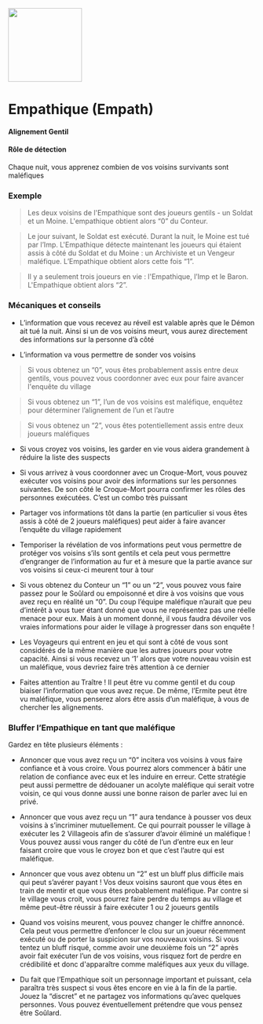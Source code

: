 <img src="https://github.com/brain-academy/wiki/blob/master/public/img/blood-on-the-clocktower/roles/empath.png?raw=true" height="150"> 

# Empathique (Empath)

#### Alignement Gentil
#### Rôle de détection

Chaque nuit, vous apprenez combien de vos voisins survivants sont maléfiques
 
### Exemple
> Les deux voisins de l'Empathique sont des joueurs gentils - un Soldat et un Moine. L'empathique obtient alors “0” du Conteur.

> Le jour suivant, le Soldat est exécuté. Durant la nuit, le Moine est tué par l’Imp. L'Empathique détecte maintenant les joueurs qui étaient assis à côté du Soldat et du Moine : un Archiviste et un Vengeur maléfique. L’Empathique obtient  alors cette fois “1”.

> Il y a seulement trois joueurs en vie : l'Empathique, l’Imp et le Baron. L'Empathique obtient alors “2”.
 
### Mécaniques et conseils

- L’information que vous recevez au réveil est valable après que le Démon ait tué la nuit. Ainsi si un de vos voisins meurt, vous aurez directement des informations sur la personne d’à côté

- L’information va vous permettre de sonder vos voisins 
> Si vous obtenez un “0”, vous êtes probablement assis entre deux gentils, vous pouvez vous coordonner avec eux pour faire avancer l'enquête du village

> Si vous obtenez un “1”, l’un de vos voisins est maléfique, enquêtez pour déterminer l’alignement de l’un et l’autre

> Si vous obtenez un “2”, vous êtes potentiellement assis entre deux joueurs maléfiques

- Si vous croyez vos voisins, les garder en vie vous aidera grandement à réduire la liste des suspects

- Si vous arrivez à vous coordonner avec un Croque-Mort, vous pouvez exécuter vos voisins pour avoir des informations sur les personnes suivantes. De son côté le Croque-Mort pourra confirmer les rôles des personnes exécutées. C’est un combo très puissant

- Partager vos informations tôt dans la partie (en particulier si vous êtes assis à côté de 2 joueurs maléfiques) peut aider à faire avancer l’enquête du village rapidement

- Temporiser la révélation de vos informations peut vous permettre de protéger vos voisins s’ils sont gentils et cela peut vous permettre d’engranger de l’information au fur et à mesure que la partie avance sur vos voisins si ceux-ci meurent tour à tour

- Si vous obtenez du Conteur un “1” ou un “2”, vous pouvez vous faire passez pour le Soûlard ou empoisonné et dire à vos voisins que vous avez reçu en réalité un “0”. Du coup l’équipe maléfique n’aurait que peu d’intérêt à vous tuer étant donné que vous ne représentez pas une réelle menace pour eux. Mais à un moment donné, il vous faudra dévoiler vos vraies informations pour aider le village à progresser dans son enquête !

- Les Voyageurs qui entrent en jeu et qui sont à côté de vous sont considérés de la même manière que les autres joueurs pour votre capacité. Ainsi si vous recevez un ‘1’ alors que votre nouveau voisin est un maléfique, vous devriez faire très attention à ce dernier

- Faites attention au Traître ! Il peut être vu comme gentil et du coup biaiser l’information que vous avez reçue. De même, l’Ermite peut être vu maléfique, vous penserez alors être assis d’un maléfique, à vous de chercher les alignements.
 
### Bluffer l’Empathique en tant que maléfique
Gardez en tête plusieurs éléments :
- Annoncer que vous avez reçu un “0” incitera vos voisins à vous faire confiance et à vous croire. Vous pourrez alors commencer à bâtir une relation de confiance avec eux et les induire en erreur. Cette stratégie peut aussi permettre de dédouaner un acolyte maléfique qui serait votre voisin, ce qui vous donne aussi une bonne raison de parler avec lui en privé.

- Annoncer que vous avez reçu un “1” aura tendance à pousser vos deux voisins à s’incriminer mutuellement. Ce qui pourrait pousser le village à exécuter les 2 Villageois afin de s’assurer d’avoir éliminé un maléfique ! Vous pouvez aussi vous ranger du côté de l’un d’entre eux en leur faisant croire que vous le croyez bon et que c’est l’autre qui est maléfique. 

- Annoncer que vous avez obtenu un “2” est un bluff plus difficile mais qui peut s’avérer payant ! Vos deux voisins sauront que vous êtes en train de mentir et que vous êtes probablement maléfique. Par contre si le village vous croit, vous pourrez faire perdre du temps au village et même peut-être réussir à faire exécuter 1 ou 2 joueurs gentils

- Quand vos voisins meurent, vous pouvez changer le chiffre annoncé. Cela peut vous permettre d’enfoncer le clou sur un joueur récemment exécuté ou de porter la suspicion sur vos nouveaux voisins. Si vous tentez un bluff risqué, comme avoir une deuxième fois un “2” après avoir fait exécuter l’un de vos voisins, vous risquez fort de perdre en crédibilité et donc d'apparaître comme maléfiques aux yeux du village.

- Du fait que l’Empathique soit un personnage important et puissant, cela paraîtra très suspect si vous êtes encore en vie à la fin de la partie. Jouez la “discret” et ne partagez vos informations qu’avec quelques personnes. Vous pouvez éventuellement prétendre que vous pensez être Soûlard.
